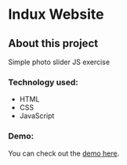 # Indux Website

## About this project
Simple photo slider JS exercise

### Technology used:
- HTML 
- CSS
- JavaScript

### Demo:
You can check out the [demo here](https://ewaras.github.io/photoSlider/).